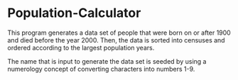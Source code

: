 # Population-Calculator

This program generates a data set of people that were born on or after 1900 and died before the year 2000. Then, the data is sorted into censuses and ordered according to the largest population years.

The name that is input to generate the data set is seeded by using a numerology concept of converting characters into numbers 1-9.
